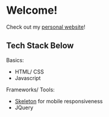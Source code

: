 # Welcome!
Check out my [personal website](https://peachykeen9.github.io)!

Tech Stack Below
------------------------- 
Basics:
- HTML/ CSS
- Javascript

Frameworks/ Tools: 
- [Skeleton](http://getskeleton.com/) for mobile responsiveness
- JQuery 